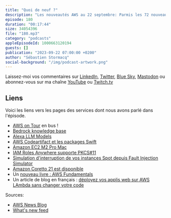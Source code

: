 ```yaml
---
title: "Quoi de neuf ?"
description: "Les nouveautés AWS au 22 septembre: Parmis les 72 nouveautés de ces deux dernières semaines, j'en ai retenu pour vous 7 plus un livre et un article de blog. Dans cet épisode on parle de Bedrock, des ses agents et de ses bases de connaissance vectorielles. On parle de Java et de chaos - il n'y a aucun rapport entre ces deux news - IAM Roles Anywhere support maintenant PKCS#11, c'est quoi ca ? Et puis j'ai repéré cette semaine un nouveau livre sur AWS qui semble intéressant et un article de blog en français qui explique comment déployer des web apps sur AWS Lambda, sans changer votre code."
episode: 180
duration: "00:17:44"
size: 34054396
file: "180.mp3"
category: "podcasts"
appleEpisodeId: 1000663120194
guests: []
publication: "2023-09-22 07:00:00 +0200"
author: "Sébastien Stormacq"
social-background: "/img/podcast-artwork.png"
---
```


Laissez-moi vos commentaires sur [LinkedIn](https://www.linkedin.com/in/sebastienstormacq/), [Twitter](https://twitter.com/sebsto), [Blue Sky](https://bsky.app/profile/sebsto.bsky.social), [Mastodon](https://awscommunity.social/@sebsto) ou abonnez-vous sur ma chaîne [YouTube](https://www.youtube.com/sebsto) ou [Twitch.tv](https://www.twitch.tv/sebAWS)

## Liens

Voici les liens vers les pages des services dont nous avons parlé dans l'épisode.

- [AWS on Tour](https://awsontour.splashthat.com/) en bus !
- [Bedrock knowledge base](https://aws.amazon.com/blogs/aws/preview-connect-foundation-models-to-your-company-data-sources-with-agents-for-amazon-bedrock/)
- [Alexa LLM Models](https://developer.amazon.com/en-US/blogs/alexa/alexa-skills-kit/2023/09/alexa-llm-fall-devices-services-sep-2023)
- [AWS Codeartifact et les packages Swift](https://aws.amazon.com/blogs/aws/new-add-your-swift-packages-to-aws-codeartifact/)
- [Amazon EC2 M2 Pro Mac](https://aws.amazon.com/blogs/aws/new-amazon-ec2-m2-pro-mac-instances-built-on-apple-silicon-m2-pro-mac-mini-computers/)
- [IAM Roles Anywhere supporte PKCS#11](https://aws.amazon.com/about-aws/whats-new/2023/09/iam-roles-anywhere-credential-helper-pkcs-11-modules/)
- [Simulation d'interruption de vos instances Spot depuis Fault Injection Simulator](https://aws.amazon.com/about-aws/whats-new/2023/09/simulate-interruptions-spot-fleet-amazon-ec2-console/)
- [Amazon Coretto 21 est disponible](https://aws.amazon.com/about-aws/whats-new/2023/09/amazon-corretto-21-generally-available/)
- Un [nouveau livre : AWS Fundamentals](https://awsfundamentals.com/)
- Un article de blog en français : [déployez vos applis web sur AWS LAmbda sans changer votre code](https://aws.amazon.com/fr/blogs/france/deployez-vos-applications-web-sur-des-fonctions-serverless/)

Sources: 

- [AWS News Blog](https://aws.amazon.com/blogs/aws/)
- [What's new feed](https://aws.amazon.com/about-aws/whats-new/2023/)
